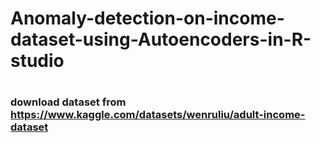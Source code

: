 # Anomaly-detection-on-income-dataset-using-Autoencoders-in-R-studio
#
### download dataset from https://www.kaggle.com/datasets/wenruliu/adult-income-dataset
